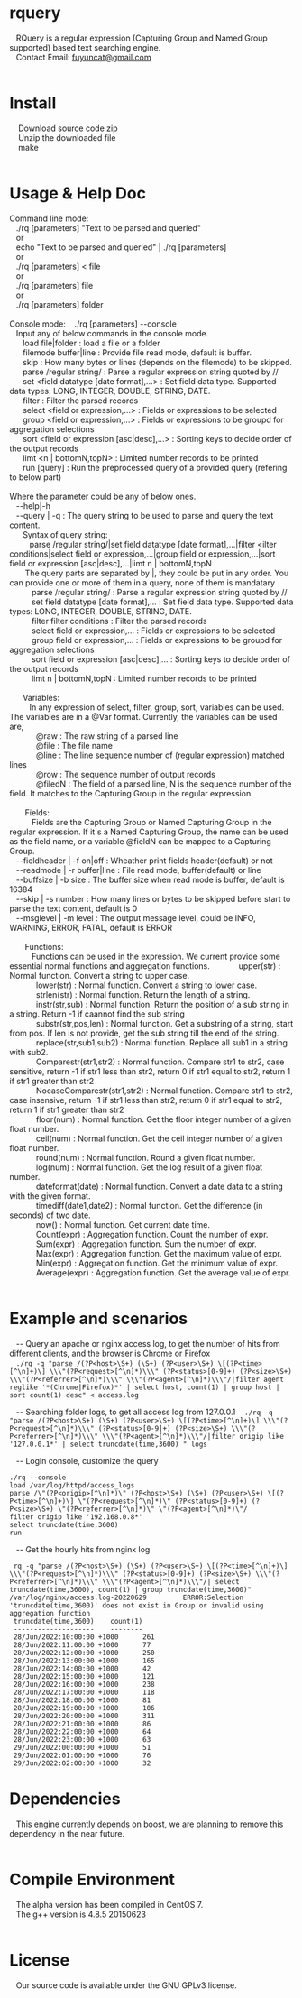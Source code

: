 # rquery
&nbsp;&nbsp;&nbsp;RQuery is a regular expression (Capturing Group and Named Group supported) based text searching engine.<br />
&nbsp;&nbsp;&nbsp;Contact Email: fuyuncat@gmail.com<br />
<br />
# Install
&nbsp;&nbsp;&nbsp; Download source code zip<br />
&nbsp;&nbsp;&nbsp; Unzip the downloaded file<br />
&nbsp;&nbsp;&nbsp; make<br />
<br />
# Usage & Help Doc
Command line mode:<br />
&nbsp;&nbsp;&nbsp;./rq [parameters] "Text to be parsed and queried"<br />
&nbsp;&nbsp;&nbsp;or<br />
&nbsp;&nbsp;&nbsp;echo "Text to be parsed and queried" | ./rq [parameters]<br />
&nbsp;&nbsp;&nbsp;or<br />
&nbsp;&nbsp;&nbsp;./rq [parameters] < file<br />
&nbsp;&nbsp;&nbsp;or<br />
&nbsp;&nbsp;&nbsp;./rq [parameters] file<br />
&nbsp;&nbsp;&nbsp;or<br />
&nbsp;&nbsp;&nbsp;./rq [parameters] folder<br />
<br />
Console mode:
&nbsp;&nbsp;&nbsp;./rq [parameters] --console<br />
&nbsp;&nbsp;&nbsp;Input any of below commands in the console mode.<br />
&nbsp;&nbsp;&nbsp;&nbsp;&nbsp;&nbsp;load file|folder : load a file or a folder<br />
&nbsp;&nbsp;&nbsp;&nbsp;&nbsp;&nbsp;filemode buffer|line : Provide file read mode, default is buffer.<br />
&nbsp;&nbsp;&nbsp;&nbsp;&nbsp;&nbsp;skip <N> : How many bytes or lines (depends on the filemode) to be skipped.<br />
&nbsp;&nbsp;&nbsp;&nbsp;&nbsp;&nbsp;parse /regular string/ : Parse a regular expression string quoted by //<br />
&nbsp;&nbsp;&nbsp;&nbsp;&nbsp;&nbsp;set <field datatype [date format],...> : Set field data type. Supported data types: LONG, INTEGER, DOUBLE, STRING, DATE.<br />
&nbsp;&nbsp;&nbsp;&nbsp;&nbsp;&nbsp;filter <filter conditions> : Filter the parsed records<br />
&nbsp;&nbsp;&nbsp;&nbsp;&nbsp;&nbsp;select <field or expression,...> : Fields or expressions to be selected<br />
&nbsp;&nbsp;&nbsp;&nbsp;&nbsp;&nbsp;group <field or expression,...> : Fields or expressions to be groupd for aggregation selections<br />
&nbsp;&nbsp;&nbsp;&nbsp;&nbsp;&nbsp;sort <field or expression [asc|desc],...> : Sorting keys to decide order of the output records<br />
&nbsp;&nbsp;&nbsp;&nbsp;&nbsp;&nbsp;limt <n | bottomN,topN> : Limited number records to be printed<br />
&nbsp;&nbsp;&nbsp;&nbsp;&nbsp;&nbsp;run [query] : Run the preprocessed query of a provided query (refering to below part)<br />
<br />
Where the parameter could be any of below ones.<br />
&nbsp;&nbsp;&nbsp;--help|-h<br />
&nbsp;&nbsp;&nbsp;--query | -q <qeury string> : The query string to be used to parse and query the text content.<br />
&nbsp;&nbsp;&nbsp;&nbsp;&nbsp;&nbsp;Syntax of query string:<br />
&nbsp;&nbsp;&nbsp;&nbsp;&nbsp;&nbsp;&nbsp;&nbsp;&nbsp;parse /regular string/|set field datatype [date format],...|filter <ilter conditions|select field or expression,...|group field or expression,...|sort field or expression [asc|desc],...|limt n | bottomN,topN<br />
&nbsp;&nbsp;&nbsp;&nbsp;&nbsp;&nbsp;  The query parts are separated by |, they could be put in any order. You can provide one or more of them in a query, none of them is mandatary<br />
&nbsp;&nbsp;&nbsp;&nbsp;&nbsp;&nbsp;&nbsp;&nbsp;&nbsp;  parse /regular string/ : Parse a regular expression string quoted by //<br />
&nbsp;&nbsp;&nbsp;&nbsp;&nbsp;&nbsp;&nbsp;&nbsp;&nbsp;  set field datatype [date format],... : Set field data type. Supported data types: LONG, INTEGER, DOUBLE, STRING, DATE.<br />
&nbsp;&nbsp;&nbsp;&nbsp;&nbsp;&nbsp;&nbsp;&nbsp;&nbsp;  filter filter conditions : Filter the parsed records<br />
&nbsp;&nbsp;&nbsp;&nbsp;&nbsp;&nbsp;&nbsp;&nbsp;&nbsp;  select field or expression,... : Fields or expressions to be selected<br />
&nbsp;&nbsp;&nbsp;&nbsp;&nbsp;&nbsp;&nbsp;&nbsp;&nbsp;  group field or expression,... : Fields or expressions to be groupd for aggregation selections<br />
&nbsp;&nbsp;&nbsp;&nbsp;&nbsp;&nbsp;&nbsp;&nbsp;&nbsp;  sort field or expression [asc|desc],... : Sorting keys to decide order of the output records<br />
&nbsp;&nbsp;&nbsp;&nbsp;&nbsp;&nbsp;&nbsp;&nbsp;&nbsp;  limt n | bottomN,topN : Limited number records to be printed<br />
<br />
&nbsp;&nbsp;&nbsp;&nbsp;&nbsp;&nbsp;Variables:<br />
&nbsp;&nbsp;&nbsp;&nbsp;&nbsp;&nbsp;&nbsp;&nbsp;&nbsp;In any expression of select, filter, group, sort, variables can be used. The variables are in a @Var format. Currently, the variables can be used are,<br />
&nbsp;&nbsp;&nbsp;&nbsp;&nbsp;&nbsp;&nbsp;&nbsp;&nbsp;&nbsp;&nbsp;&nbsp;@raw : The raw string of a parsed line<br />
&nbsp;&nbsp;&nbsp;&nbsp;&nbsp;&nbsp;&nbsp;&nbsp;&nbsp;&nbsp;&nbsp;&nbsp;@file : The file name<br />
&nbsp;&nbsp;&nbsp;&nbsp;&nbsp;&nbsp;&nbsp;&nbsp;&nbsp;&nbsp;&nbsp;&nbsp;@line : The line sequence number of (regular expression) matched lines<br />
&nbsp;&nbsp;&nbsp;&nbsp;&nbsp;&nbsp;&nbsp;&nbsp;&nbsp;&nbsp;&nbsp;&nbsp;@row : The sequence number of output records<br />
&nbsp;&nbsp;&nbsp;&nbsp;&nbsp;&nbsp;&nbsp;&nbsp;&nbsp;&nbsp;&nbsp;&nbsp;@filedN : The field of a parsed line, N is the sequence number of the field. It matches to the Capturing Group in the regular expression.<br />
<br />
&nbsp;&nbsp;&nbsp;&nbsp;&nbsp;&nbsp; Fields:<br />
&nbsp;&nbsp;&nbsp;&nbsp;&nbsp;&nbsp;&nbsp;&nbsp;&nbsp; Fields are the Capturing Group or Named Capturing Group in the regular expression. If it's a Named Capturing Group, the name can be used as the field name, or a variable @fieldN can be mapped to a Capturing Group. <br />
&nbsp;&nbsp;&nbsp;--fieldheader | -f on|off : Wheather print fields header(default) or not<br />
&nbsp;&nbsp;&nbsp;--readmode | -r buffer|line : File read mode, buffer(default) or line<br />
&nbsp;&nbsp;&nbsp;--buffsize | -b size : The buffer size when read mode is buffer, default is 16384<br />
&nbsp;&nbsp;&nbsp;--skip | -s number : How many lines or bytes to be skipped before start to parse the text content, default is 0<br />
&nbsp;&nbsp;&nbsp;--msglevel | -m level : The output message level, could be INFO, WARNING, ERROR, FATAL, default is ERROR<br />
<br />
&nbsp;&nbsp;&nbsp;&nbsp;&nbsp;&nbsp; Functions:<br />
&nbsp;&nbsp;&nbsp;&nbsp;&nbsp;&nbsp;&nbsp;&nbsp;&nbsp; Functions can be used in the expression. We current provide some essential normal functions and aggregation functions.
&nbsp;&nbsp;&nbsp;&nbsp;&nbsp;&nbsp;&nbsp;&nbsp;&nbsp;&nbsp;&nbsp;&nbsp;upper(str) : Normal function. Convert a string to upper case.<br />
&nbsp;&nbsp;&nbsp;&nbsp;&nbsp;&nbsp;&nbsp;&nbsp;&nbsp;&nbsp;&nbsp;&nbsp;lower(str) : Normal function. Convert a string to lower case.<br />
&nbsp;&nbsp;&nbsp;&nbsp;&nbsp;&nbsp;&nbsp;&nbsp;&nbsp;&nbsp;&nbsp;&nbsp;strlen(str) : Normal function. Return the length of a string.<br />
&nbsp;&nbsp;&nbsp;&nbsp;&nbsp;&nbsp;&nbsp;&nbsp;&nbsp;&nbsp;&nbsp;&nbsp;instr(str,sub) : Normal function. Return the position of a sub string in a string. Return -1 if caannot find the sub string<br />
&nbsp;&nbsp;&nbsp;&nbsp;&nbsp;&nbsp;&nbsp;&nbsp;&nbsp;&nbsp;&nbsp;&nbsp;substr(str,pos,len) : Normal function. Get a substring of a string, start from pos. If len is not provide, get the sub string till the end of the string.<br />
&nbsp;&nbsp;&nbsp;&nbsp;&nbsp;&nbsp;&nbsp;&nbsp;&nbsp;&nbsp;&nbsp;&nbsp;replace(str,sub1,sub2) : Normal function. Replace all sub1 in a string with sub2.<br />
&nbsp;&nbsp;&nbsp;&nbsp;&nbsp;&nbsp;&nbsp;&nbsp;&nbsp;&nbsp;&nbsp;&nbsp;Comparestr(str1,str2) : Normal function. Compare str1 to str2, case sensitive, return -1 if str1 less than str2, return 0 if str1 equal to str2, return 1 if str1 greater than str2<br />
&nbsp;&nbsp;&nbsp;&nbsp;&nbsp;&nbsp;&nbsp;&nbsp;&nbsp;&nbsp;&nbsp;&nbsp;NocaseComparestr(str1,str2) : Normal function. Compare str1 to str2, case insensive, return -1 if str1 less than str2, return 0 if str1 equal to str2, return 1 if str1 greater than str2<br />
&nbsp;&nbsp;&nbsp;&nbsp;&nbsp;&nbsp;&nbsp;&nbsp;&nbsp;&nbsp;&nbsp;&nbsp;floor(num) : Normal function. Get the floor integer number of a given float number.<br />
&nbsp;&nbsp;&nbsp;&nbsp;&nbsp;&nbsp;&nbsp;&nbsp;&nbsp;&nbsp;&nbsp;&nbsp;ceil(num) : Normal function. Get the ceil integer number of a given float number.<br />
&nbsp;&nbsp;&nbsp;&nbsp;&nbsp;&nbsp;&nbsp;&nbsp;&nbsp;&nbsp;&nbsp;&nbsp;round(num) : Normal function. Round a given float number.<br />
&nbsp;&nbsp;&nbsp;&nbsp;&nbsp;&nbsp;&nbsp;&nbsp;&nbsp;&nbsp;&nbsp;&nbsp;log(num) : Normal function. Get the log result of a given float number.<br />
&nbsp;&nbsp;&nbsp;&nbsp;&nbsp;&nbsp;&nbsp;&nbsp;&nbsp;&nbsp;&nbsp;&nbsp;dateformat(date) : Normal function. Convert a date data to a string with the given format.<br />
&nbsp;&nbsp;&nbsp;&nbsp;&nbsp;&nbsp;&nbsp;&nbsp;&nbsp;&nbsp;&nbsp;&nbsp;timediff(date1,date2) : Normal function. Get the difference (in seconds) of two date.<br />
&nbsp;&nbsp;&nbsp;&nbsp;&nbsp;&nbsp;&nbsp;&nbsp;&nbsp;&nbsp;&nbsp;&nbsp;now() : Normal function. Get current date time.<br />
&nbsp;&nbsp;&nbsp;&nbsp;&nbsp;&nbsp;&nbsp;&nbsp;&nbsp;&nbsp;&nbsp;&nbsp;Count(expr) : Aggregation function. Count the number of expr.<br />
&nbsp;&nbsp;&nbsp;&nbsp;&nbsp;&nbsp;&nbsp;&nbsp;&nbsp;&nbsp;&nbsp;&nbsp;Sum(expr) : Aggregation function. Sum the number of expr.<br />
&nbsp;&nbsp;&nbsp;&nbsp;&nbsp;&nbsp;&nbsp;&nbsp;&nbsp;&nbsp;&nbsp;&nbsp;Max(expr) : Aggregation function. Get the maximum value of expr.<br />
&nbsp;&nbsp;&nbsp;&nbsp;&nbsp;&nbsp;&nbsp;&nbsp;&nbsp;&nbsp;&nbsp;&nbsp;Min(expr) : Aggregation function. Get the minimum value of expr.<br />
&nbsp;&nbsp;&nbsp;&nbsp;&nbsp;&nbsp;&nbsp;&nbsp;&nbsp;&nbsp;&nbsp;&nbsp;Average(expr) : Aggregation function. Get the average value of expr.<br />
<br />
# Example and scenarios
&nbsp;&nbsp;&nbsp;-- Query an apache or nginx access log, to get the number of hits from different clients, and the browser is Chrome or Firefox<br />
&nbsp;&nbsp;&nbsp;`./rq -q "parse /(?P<host>\S+) (\S+) (?P<user>\S+) \[(?P<time>[^\n]+)\] \\\"(?P<request>[^\n]*)\\\" (?P<status>[0-9]+) (?P<size>\S+) \\\"(?P<referrer>[^\n]*)\\\" \\\"(?P<agent>[^\n]*)\\\"/|filter agent reglike '*(Chrome|Firefox)*' | select host, count(1) | group host | sort count(1) desc" < access.log`

&nbsp;&nbsp;&nbsp;-- Searching folder logs, to get all access log from 127.0.0.1
&nbsp;&nbsp;&nbsp;`./rq -q "parse /(?P<host>\S+) (\S+) (?P<user>\S+) \[(?P<time>[^\n]+)\] \\\"(?P<request>[^\n]*)\\\" (?P<status>[0-9]+) (?P<size>\S+) \\\"(?P<referrer>[^\n]*)\\\" \\\"(?P<agent>[^\n]*)\\\"/|filter origip like '127.0.0.1*' | select truncdate(time,3600) " logs`

&nbsp;&nbsp;&nbsp;-- Login console, customize the query
   ```
   ./rq --console
   load /var/log/httpd/access_logs
   parse /\"(?P<origip>[^\n]*)\" (?P<host>\S+) (\S+) (?P<user>\S+) \[(?P<time>[^\n]+)\] \"(?P<request>[^\n]*)\" (?P<status>[0-9]+) (?P<size>\S+) \"(?P<referrer>[^\n]*)\" \"(?P<agent>[^\n]*)\"/
   filter origip like '192.168.0.8*'
   select truncdate(time,3600)
   run
   ```

&nbsp;&nbsp;&nbsp;-- Get the hourly hits from nginx log
   ```
    rq -q "parse /(?P<host>\S+) (\S+) (?P<user>\S+) \[(?P<time>[^\n]+)\] \\\"(?P<request>[^\n]*)\\\" (?P<status>[0-9]+) (?P<size>\S+) \\\"(?P<referrer>[^\n]*)\\\" \\\"(?P<agent>[^\n]*)\\\"/| select truncdate(time,3600), count(1) | group truncdate(time,3600)" /var/log/nginx/access.log-20220629         ERROR:Selection 'truncdate(time,3600)' does not exist in Group or invalid using aggregation function
    truncdate(time,3600)    count(1)
    --------------------    --------
    28/Jun/2022:10:00:00 +1000      261
    28/Jun/2022:11:00:00 +1000      77
    28/Jun/2022:12:00:00 +1000      250
    28/Jun/2022:13:00:00 +1000      165
    28/Jun/2022:14:00:00 +1000      42
    28/Jun/2022:15:00:00 +1000      121
    28/Jun/2022:16:00:00 +1000      238
    28/Jun/2022:17:00:00 +1000      118
    28/Jun/2022:18:00:00 +1000      81
    28/Jun/2022:19:00:00 +1000      106
    28/Jun/2022:20:00:00 +1000      311
    28/Jun/2022:21:00:00 +1000      86
    28/Jun/2022:22:00:00 +1000      64
    28/Jun/2022:23:00:00 +1000      63
    29/Jun/2022:00:00:00 +1000      51
    29/Jun/2022:01:00:00 +1000      76
    29/Jun/2022:02:00:00 +1000      32
   ```

# Dependencies
&nbsp;&nbsp;&nbsp;This engine currently depends on boost, we are planning to remove this dependency in the near future.<br />
<br />
# Compile Environment
&nbsp;&nbsp;&nbsp;The alpha version has been compiled in CentOS 7.<br />
&nbsp;&nbsp;&nbsp;The g++ version is 4.8.5 20150623<br />
<br />
# License
&nbsp;&nbsp;&nbsp;Our source code is available under the GNU GPLv3 license.<br />
<br />
